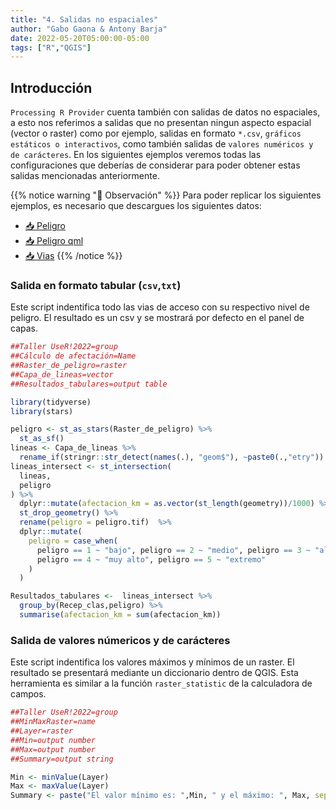 ```yaml
---
title: "4. Salidas no espaciales"
author: "Gabo Gaona & Antony Barja"
date: 2022-05-20T05:00:00-05:00
tags: ["R","QGIS"]
---
```


## Introducción
`Processing R Provider` cuenta también con salidas de datos no espaciales, a esto nos referimos a salidas que no presentan ningun aspecto espacial (vector o raster) como por ejemplo, salidas en formato `*.csv`, `gráficos estáticos o interactivos`, como también salidas de `valores numéricos y de carácteres`.
En los siguientes ejemplos veremos todas las configuraciones que deberías de considerar para poder obtener estas salidas mencionadas anteriormente.

{{% notice warning "🤞 Observación" %}}
Para poder replicar los siguientes ejemplos,  es necesario que descargues los
siguientes datos: 
 - [📥 Peligro](https://github.com/gavg712/taller-r-scripts-for-qgis/raw/main/data/peligro.tif)
 - [📥 Peligro qml]()
 - [📥 Vias](https://github.com/gavg712/taller-r-scripts-for-qgis/raw/main/data/vias_acceso.gpkg)
{{% /notice %}}

### Salida en formato tabular (`csv`,`txt`)
Este script indentifica todo las vias de acceso con su respectivo nivel de peligro. El resultado es un csv  y se mostrará por defecto en el panel de capas.

```r
##Taller UseR!2022=group
##Cálculo de afectación=Name
##Raster_de_peligro=raster
##Capa_de_lineas=vector
##Resultados_tabulares=output table

library(tidyverse)
library(stars)

peligro <- st_as_stars(Raster_de_peligro) %>% 
  st_as_sf() 
lineas <- Capa_de_lineas %>%
  rename_if(stringr::str_detect(names(.), "geom$"), ~paste0(.,"etry"))
lineas_intersect <- st_intersection(
  lineas,
  peligro
) %>%
  dplyr::mutate(afectacion_km = as.vector(st_length(geometry))/1000) %>%
  st_drop_geometry() %>%
  rename(peligro = peligro.tif)  %>%
  dplyr::mutate(
    peligro = case_when(
      peligro == 1 ~ "bajo", peligro == 2 ~ "medio", peligro == 3 ~ "alto",
      peligro == 4 ~ "muy alto", peligro == 5 ~ "extremo"
    )
  )

Resultados_tabulares <-  lineas_intersect %>% 
  group_by(Recep_clas,peligro) %>% 
  summarise(afectacion_km = sum(afectacion_km))
```


### Salida de valores númericos y de carácteres

Este script indentifica los valores máximos y mínimos de un raster.
El resultado se presentará mediante un diccionario dentro de QGIS.
Esta herramienta es similar a la función `raster_statistic` de la calculadora de campos. 

```r
##Taller UseR!2022=group
##MinMaxRaster=name
##Layer=raster
##Min=output number
##Max=output number
##Summary=output string

Min <- minValue(Layer)
Max <- maxValue(Layer)
Summary <- paste("El valor mínimo es: ",Min, " y el máximo: ", Max, sep = "")
```
